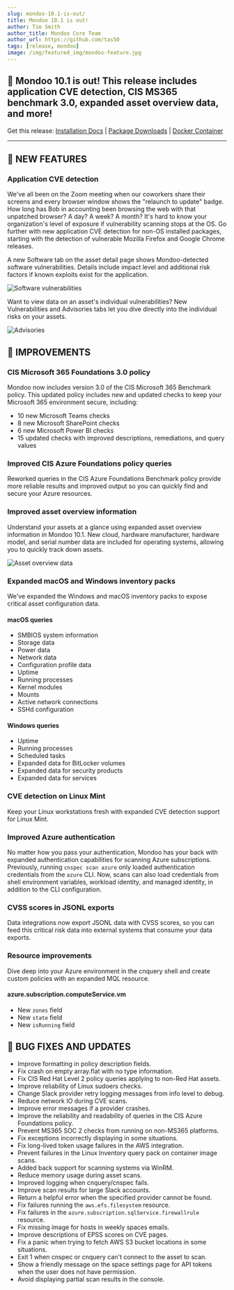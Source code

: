 ```yaml
---
slug: mondoo-10.1-is-out/
title: Mondoo 10.1 is out!
author: Tim Smith
author_title: Mondoo Core Team
author_url: https://github.com/tas50
tags: [release, mondoo]
image: /img/featured_img/mondoo-feature.jpg
---
```


## 🥳 Mondoo 10.1 is out! This release includes application CVE detection, CIS MS365 benchmark 3.0, expanded asset overview data, and more!

Get this release: [Installation Docs](/cnspec/) | [Package Downloads](https://releases.mondoo.com/cnspec/) | [Docker Container](https://hub.docker.com/r/mondoo/cnspec)

---

## 🎉 NEW FEATURES

### Application CVE detection

We've all been on the Zoom meeting when our coworkers share their screens and every browser window shows the "relaunch to update" badge. How long has Bob in accounting been browsing the web with that unpatched browser? A day? A week? A month? It's hard to know your organization's level of exposure if vulnerability scanning stops at the OS. Go further with new application CVE detection for non-OS installed packages, starting with the detection of vulnerable Mozilla Firefox and Google Chrome releases.

A new Software tab on the asset detail page shows Mondoo-detected software vulnerabilities. Details include impact level and additional risk factors if known exploits exist for the application.

![Software vulnerabilities](/img/releases/2024-01-30-mondoo-10.1-is-out/software_vulns.png)

Want to view data on an asset's individual vulnerabilities? New Vulnerabilities and Advisories tabs let you dive directly into the individual risks on your assets.

![Advisories](/img/releases/2024-01-30-mondoo-10.1-is-out/advisories.png)

## 🧹 IMPROVEMENTS

### CIS Microsoft 365 Foundations 3.0 policy

Mondoo now includes version 3.0 of the CIS Microsoft 365 Benchmark policy. This updated policy includes new and updated checks to keep your Microsoft 365 environment secure, including:

- 10 new Microsoft Teams checks
- 8 new Microsoft SharePoint checks
- 6 new Microsoft Power BI checks
- 15 updated checks with improved descriptions, remediations, and query values

### Improved CIS Azure Foundations policy queries

Reworked queries in the CIS Azure Foundations Benchmark policy provide more reliable results and improved output so you can quickly find and secure your Azure resources.

### Improved asset overview information

Understand your assets at a glance using expanded asset overview information in Mondoo 10.1. New cloud, hardware manufacturer, hardware model, and serial number data are included for operating systems, allowing you to quickly track down assets.

![Asset overview data](/img/releases/2024-01-30-mondoo-10.1-is-out/asset_overview.png)

### Expanded macOS and Windows inventory packs

We've expanded the Windows and macOS inventory packs to expose critical asset configuration data.

#### macOS queries

- SMBIOS system information
- Storage data
- Power data
- Network data
- Configuration profile data
- Uptime
- Running processes
- Kernel modules
- Mounts
- Active network connections
- SSHd configuration

#### Windows queries

- Uptime
- Running processes
- Scheduled tasks
- Expanded data for BitLocker volumes
- Expanded data for security products
- Expanded data for services

### CVE detection on Linux Mint

Keep your Linux workstations fresh with expanded CVE detection support for Linux Mint.

### Improved Azure authentication

No matter how you pass your authentication, Mondoo has your back with expanded authentication capabilities for scanning Azure subscriptions. Previously, running `cnspec scan azure` only loaded authentication credentials from the `azure` CLI. Now, scans can also load credentials from shell environment variables, workload identity, and managed identity, in addition to the CLI configuration.

### CVSS scores in JSONL exports

Data integrations now export JSONL data with CVSS scores, so you can feed this critical risk data into external systems that consume your data exports.

### Resource improvements

Dive deep into your Azure environment in the cnquery shell and create custom policies with an expanded MQL resource.

#### azure.subscription.computeService.vm

- New `zones` field
- New `state` field
- New `isRunning` field

## 🐛 BUG FIXES AND UPDATES

- Improve formatting in policy description fields.
- Fix crash on empty array.flat with no type information.
- Fix CIS Red Hat Level 2 policy queries applying to non-Red Hat assets.
- Improve reliability of Linux sudoers checks.
- Change Slack provider retry logging messages from info level to debug.
- Reduce network IO during CVE scans.
- Improve error messages if a provider crashes.
- Improve the reliability and readability of queries in the CIS Azure Foundations policy.
- Prevent MS365 SOC 2 checks from running on non-MS365 platforms.
- Fix exceptions incorrectly displaying in some situations.
- Fix long-lived token usage failures in the AWS integration.
- Prevent failures in the Linux Inventory query pack on container image scans.
- Added back support for scanning systems via WinRM.
- Reduce memory usage during asset scans.
- Improved logging when cnquery/cnspec fails.
- Improve scan results for large Slack accounts.
- Return a helpful error when the specified provider cannot be found.
- Fix failures running the `aws.efs.filesystem` resource.
- Fix failures in the `azure.subscription.sqlService.firewallrule` resource.
- Fix missing image for hosts in weekly spaces emails.
- Improve descriptions of EPSS scores on CVE pages.
- Fix a panic when trying to fetch AWS S3 bucket locations in some situations.
- Exit 1 when cnspec or cnquery can't connect to the asset to scan.
- Show a friendly message on the space settings page for API tokens when the user does not have permission.
- Avoid displaying partial scan results in the console.
